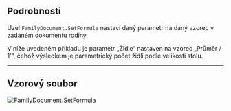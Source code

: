 ## Podrobnosti
Uzel `FamilyDocument.SetFormula` nastaví daný parametr na daný vzorec v zadaném dokumentu rodiny.

V níže uvedeném příkladu je parametr „Židle“ nastaven na vzorec „Průměr / 1'“, čehož výsledkem je parametrický počet židlí podle velikosti stolu.
___
## Vzorový soubor

![FamilyDocument.SetFormula](./Revit.Application.FamilyDocument.SetFormula_img.jpg)
